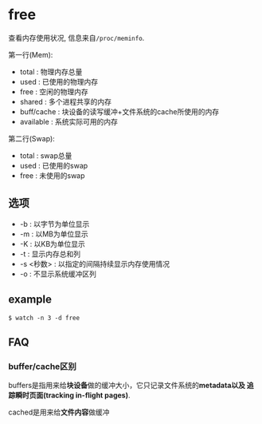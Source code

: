 # free

查看内存使用状况, 信息来自`/proc/meminfo`.

第一行(Mem):
- total : 物理内存总量
- used : 已使用的物理内存
- free : 空闲的物理内存
- shared : 多个进程共享的内存
- buff/cache : 块设备的读写缓冲+文件系统的cache所使用的内存
- available : 系统实际可用的内存

第二行(Swap):
- total : swap总量
- used : 已使用的swap
- free : 未使用的swap

## 选项
- -b : 以字节为单位显示
- -m : 以MB为单位显示
- -K : 以KB为单位显示
- -t : 显示内存总和列
- -s <秒数> : 以指定的间隔持续显示内存使用情况
- -o : 不显示系统缓冲区列

## example
```
$ watch -n 3 -d free
```

## FAQ
### buffer/cache区别
buffers是指用来给**块设备**做的缓冲大小，它只记录文件系统的**metadata以及 追踪瞬时页面(tracking in-flight pages)**.

cached是用来给**文件内容**做缓冲